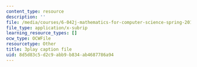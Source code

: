 ```yaml
---
content_type: resource
description: ''
file: /media/courses/6-042j-mathematics-for-computer-science-spring-2015/8d5d83c5d2c9abb9b834ab4687786a94_L30HPgryd6I.srt
file_type: application/x-subrip
learning_resource_types: []
ocw_type: OCWFile
resourcetype: Other
title: 3play caption file
uid: 8d5d83c5-d2c9-abb9-b834-ab4687786a94
---
```

